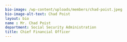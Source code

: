 ```yaml
---
bio-image: /wp-content/uploads/members/chad-poist.jpeg
bio-image-alt-text: Chad Poist
layout: bio
name : Mr. Chad Poist
department: Social Security Administration
title: Chief Financial Officer
---
```



